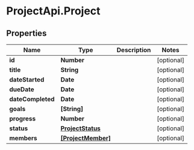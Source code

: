 # ProjectApi.Project

## Properties

Name | Type | Description | Notes
------------ | ------------- | ------------- | -------------
**id** | **Number** |  | [optional] 
**title** | **String** |  | [optional] 
**dateStarted** | **Date** |  | [optional] 
**dueDate** | **Date** |  | [optional] 
**dateCompleted** | **Date** |  | [optional] 
**goals** | **[String]** |  | [optional] 
**progress** | **Number** |  | [optional] 
**status** | [**ProjectStatus**](ProjectStatus.md) |  | [optional] 
**members** | [**[ProjectMember]**](ProjectMember.md) |  | [optional] 


